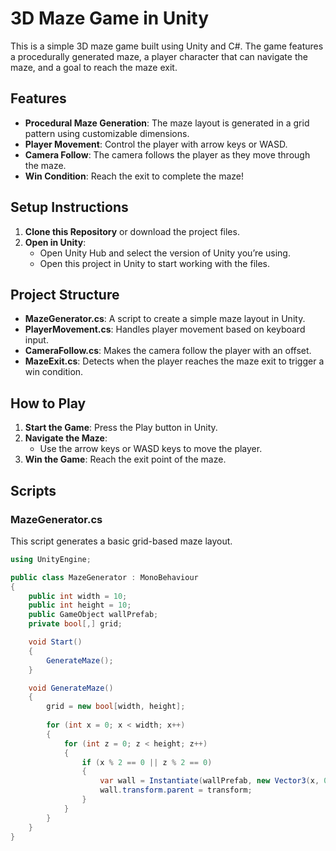 # 3D Maze Game in Unity

This is a simple 3D maze game built using Unity and C#. The game features a procedurally generated maze, a player character that can navigate the maze, and a goal to reach the maze exit.

## Features

- **Procedural Maze Generation**: The maze layout is generated in a grid pattern using customizable dimensions.
- **Player Movement**: Control the player with arrow keys or WASD.
- **Camera Follow**: The camera follows the player as they move through the maze.
- **Win Condition**: Reach the exit to complete the maze!

## Setup Instructions

1. **Clone this Repository** or download the project files.
2. **Open in Unity**:
   - Open Unity Hub and select the version of Unity you’re using.
   - Open this project in Unity to start working with the files.

## Project Structure

- **MazeGenerator.cs**: A script to create a simple maze layout in Unity.
- **PlayerMovement.cs**: Handles player movement based on keyboard input.
- **CameraFollow.cs**: Makes the camera follow the player with an offset.
- **MazeExit.cs**: Detects when the player reaches the maze exit to trigger a win condition.

## How to Play

1. **Start the Game**: Press the Play button in Unity.
2. **Navigate the Maze**:
   - Use the arrow keys or WASD keys to move the player.
3. **Win the Game**: Reach the exit point of the maze.

## Scripts

### MazeGenerator.cs

This script generates a basic grid-based maze layout.

```csharp
using UnityEngine;

public class MazeGenerator : MonoBehaviour
{
    public int width = 10;
    public int height = 10;
    public GameObject wallPrefab;
    private bool[,] grid;

    void Start()
    {
        GenerateMaze();
    }

    void GenerateMaze()
    {
        grid = new bool[width, height];
        
        for (int x = 0; x < width; x++)
        {
            for (int z = 0; z < height; z++)
            {
                if (x % 2 == 0 || z % 2 == 0)
                {
                    var wall = Instantiate(wallPrefab, new Vector3(x, 0, z), Quaternion.identity);
                    wall.transform.parent = transform;
                }
            }
        }
    }
}
